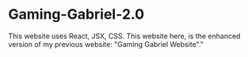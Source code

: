 # Gaming-Gabriel-2.0
This website uses React, JSX, CSS. This website here, is the enhanced version of my previous website: "Gaming Gabriel Website"."
